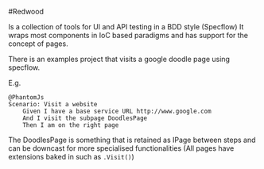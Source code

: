#Redwood

Is a collection of tools for UI and API testing in a BDD style (Specflow)
It wraps most components in IoC based paradigms and has support for the concept of pages.

There is an examples project that visits a google doodle page using specflow.

E.g.

```
@PhantomJs
Scenario: Visit a website
	Given I have a base service URL http://www.google.com
	And I visit the subpage DoodlesPage
	Then I am on the right page
```

The DoodlesPage is something that is retained as IPage between steps and can be downcast for more specialised functionalities
(All pages have extensions baked in such as `.Visit()`)
